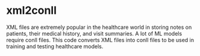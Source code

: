 # xml2conll
XML files are extremely popular in the healthcare world in storing notes on patients, their medical history, and visit summaries. A lot of ML models require conll files. This code converts XML files into conll files to be used in training and testing healthcare models.
